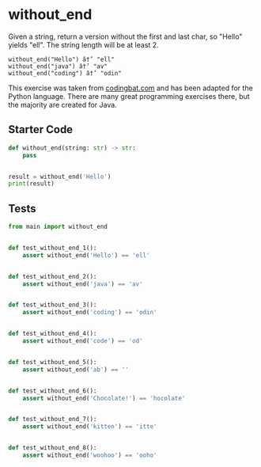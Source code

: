 # without_end





Given a string, return a version without the first and last char, so "Hello" yields "ell". The string length will be at least 2.

```
without_end("Hello") â†’ "ell"
without_end("java") â†’ "av"
without_end("coding") â†’ "odin"
```

This exercise was taken from [codingbat.com](https://codingbat.com/prob/p130896) and has been adapted for the Python language. There are many great programming exercises there, but the majority are created for Java.

## Starter Code
```python
def without_end(string: str) -> str:
    pass


result = without_end('Hello')
print(result)
```

## Tests
```python
from main import without_end


def test_without_end_1():
    assert without_end('Hello') == 'ell'


def test_without_end_2():
    assert without_end('java') == 'av'


def test_without_end_3():
    assert without_end('coding') == 'odin'


def test_without_end_4():
    assert without_end('code') == 'od'


def test_without_end_5():
    assert without_end('ab') == ''


def test_without_end_6():
    assert without_end('Chocolate!') == 'hocolate'


def test_without_end_7():
    assert without_end('kitten') == 'itte'


def test_without_end_8():
    assert without_end('woohoo') == 'ooho'
```
